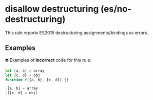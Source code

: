 # disallow destructuring (es/no-destructuring)

This rule reports ES2015 destructuring assignments/bindings as errors.

## Examples

⛔ Examples of **incorrect** code for this rule:

```js
let [a, b] = array
let {c, d} = obj
function f({a, b}, [c, d]) {}

;[a, b] = array
;({c, d} = obj)
```
